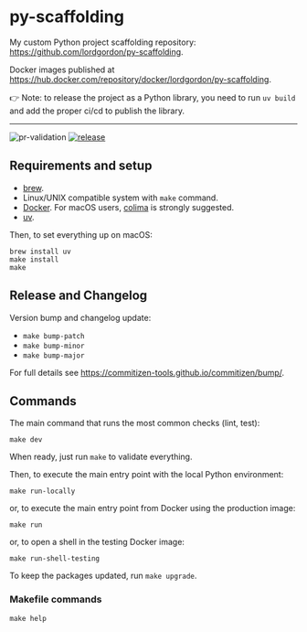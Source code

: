# py-scaffolding

My custom Python project scaffolding repository: https://github.com/lordgordon/py-scaffolding.

Docker images published at https://hub.docker.com/repository/docker/lordgordon/py-scaffolding.

:point_right: Note: to release the project as a Python library, you need to run `uv build` and add the proper ci/cd
to publish the library.

---

![pr-validation](https://github.com/lordgordon/py-scaffolding/workflows/pr-validation/badge.svg?branch=main)
[![release](https://github.com/lordgordon/py-scaffolding/actions/workflows/release.yaml/badge.svg)](https://github.com/lordgordon/py-scaffolding/actions/workflows/release.yaml)

## Requirements and setup

- [brew](https://brew.sh/).
- Linux/UNIX compatible system with `make` command.
- [Docker](https://www.docker.com/). For macOS users, [colima](https://github.com/abiosoft/colima) is strongly suggested.
- [uv](https://docs.astral.sh/uv/).

Then, to set everything up on macOS:

```shell
brew install uv
make install
make
```

## Release and Changelog

Version bump and changelog update:

- `make bump-patch`
- `make bump-minor`
- `make bump-major`

For full details see https://commitizen-tools.github.io/commitizen/bump/.

## Commands

The main command that runs the most common checks (lint, test):

```shell
make dev
```

When ready, just run `make` to validate everything.

Then, to execute the main entry point with the local Python environment:

```shell
make run-locally
```

or, to execute the main entry point from Docker using the production image:

```shell
make run
```

or, to open a shell in the testing Docker image:

```shell
make run-shell-testing
```

To keep the packages updated, run `make upgrade`.

### Makefile commands

```shell
make help
```

